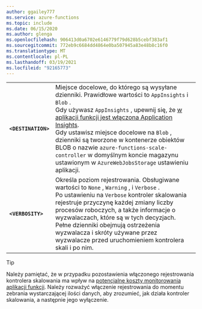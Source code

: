 ```yaml
---
author: ggailey777
ms.service: azure-functions
ms.topic: include
ms.date: 06/15/2020
ms.author: glenga
ms.openlocfilehash: 906413d0a6702e6146779f79d628b5cebf383af1
ms.sourcegitcommit: 772eb9c6684dd4864e0ba507945a83e48b8c16f0
ms.translationtype: MT
ms.contentlocale: pl-PL
ms.lasthandoff: 03/19/2021
ms.locfileid: "92165773"
---
```

| | |
|--|--|
|**`<DESTINATION>`**| Miejsce docelowe, do którego są wysyłane dzienniki. Prawidłowe wartości to `AppInsights` i `Blob` .<br/>Gdy używasz `AppInsights` , upewnij się, że [w aplikacji funkcji jest włączona Application Insights](../articles/azure-functions/configure-monitoring.md#enable-application-insights-integration).<br/>Gdy ustawisz miejsce docelowe na `Blob` , dzienniki są tworzone w kontenerze obiektów BLOB o nazwie `azure-functions-scale-controller` w domyślnym koncie magazynu ustawionym w `AzureWebJobsStorage` ustawieniu aplikacji. |
|**`<VERBOSITY>`** | Określa poziom rejestrowania. Obsługiwane wartości to `None` , `Warning` , i `Verbose` .<br/>Po ustawieniu na `Verbose` kontroler skalowania rejestruje przyczynę każdej zmiany liczby procesów roboczych, a także informacje o wyzwalaczach, które są w tych decyzjach. Pełne dzienniki obejmują ostrzeżenia wyzwalacza i skróty używane przez wyzwalacze przed uruchomieniem kontrolera skali i po nim. |

> [!TIP]
> Należy pamiętać, że w przypadku pozostawienia włączonego rejestrowania kontrolera skalowania ma wpływ na [potencjalne koszty monitorowania aplikacji funkcji](../articles/azure-functions/functions-monitoring.md#application-insights-pricing-and-limits). Należy rozważyć włączenie rejestrowania do momentu zebrania wystarczającej ilości danych, aby zrozumieć, jak działa kontroler skalowania, a następnie jego wyłączenie.